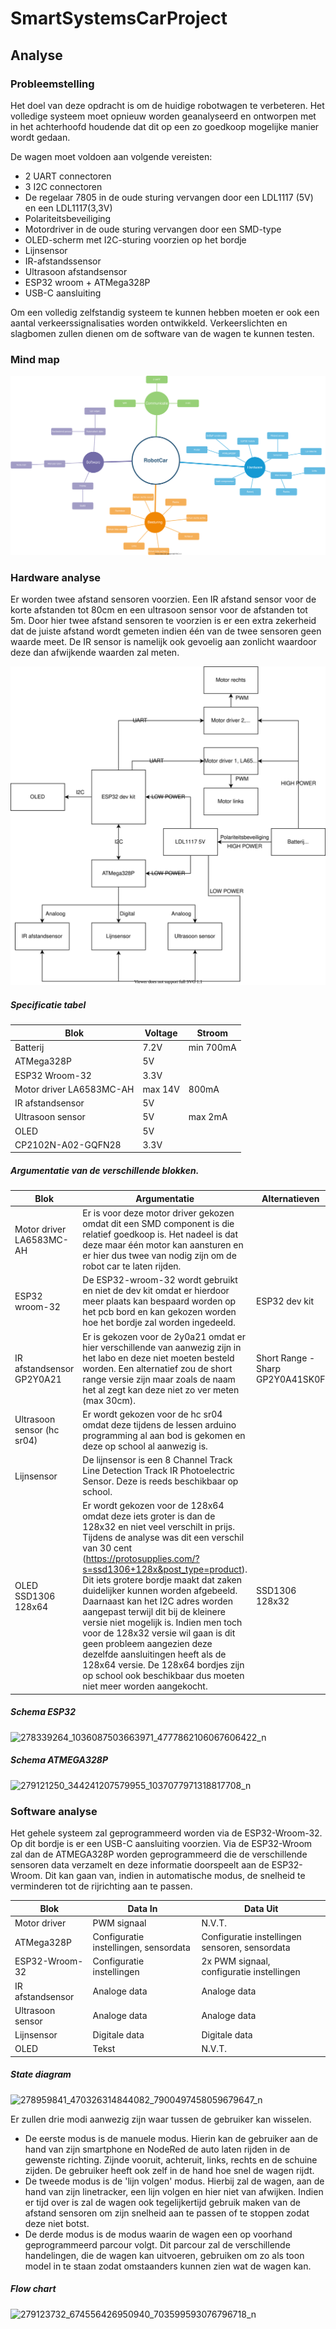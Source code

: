 # SmartSystemsCarProject

## Analyse

### Probleemstelling
Het doel van deze opdracht is om de huidige robotwagen te verbeteren. Het volledige systeem moet opnieuw worden geanalyseerd en ontworpen met in het achterhoofd houdende dat dit op een zo goedkoop mogelijke manier wordt gedaan. 

De wagen moet voldoen aan volgende vereisten: 

- 2 UART connectoren
- 3  I2C connectoren
- De regelaar 7805 in de oude sturing vervangen door een LDL1117 (5V) en een LDL1117(3,3V)
- Polariteitsbeveiliging 
- Motordriver in de oude sturing vervangen door een SMD-type
- OLED-scherm met I2C-sturing voorzien op het bordje
- Lijnsensor
- IR-afstandssensor
- Ultrasoon afstandsensor
- ESP32 wroom + ATMega328P
- USB-C aansluiting

Om een volledig zelfstandig systeem te kunnen hebben moeten er ook een aantal verkeerssignalisaties worden ontwikkeld. Verkeerslichten en slagbomen zullen dienen om de software van de wagen te kunnen testen.


### Mind map

![](./Mind_map.svg) 


### Hardware analyse 

Er worden twee afstand sensoren voorzien. Een IR afstand sensor voor de korte afstanden tot 80cm en een ultrasoon sensor voor de afstanden tot 5m. Door hier twee afstand sensoren te voorzien is er een extra zekerheid dat de juiste afstand wordt gemeten indien één van de twee sensoren geen waarde meet. De IR sensor is namelijk ook gevoelig aan zonlicht waardoor deze dan afwijkende waarden zal meten. 



![](./Blokschema_driver.svg)



##### Specificatie tabel


| Blok | Voltage | Stroom |
|------|---------|----------|
| Batterij| 7.2V | min 700mA|
| ATMega328P| 5V | |
|ESP32 Wroom-32| 3.3V |  |
| Motor driver  LA6583MC-AH|max 14V | 800mA |
|IR afstandsensor | 5V| |
|Ultrasoon sensor | 5V| max 2mA|
|OLED | 5V | |
|CP2102N-A02-GQFN28 | 3.3V | |



##### Argumentatie van de verschillende blokken.

|Blok | Argumentatie | Alternatieven |
|------|---------|----------|
| Motor driver  LA6583MC-AH| Er is voor deze motor driver gekozen omdat dit een SMD component is die relatief goedkoop is. Het nadeel is dat deze maar één motor kan aansturen en er hier dus twee van nodig zijn om de robot car te laten rijden.| |
| ESP32 wroom-32 | De ESP32-wroom-32 wordt gebruikt en niet de dev kit omdat er hierdoor meer plaats kan bespaard worden op het pcb bord en kan gekozen worden hoe het bordje zal worden ingedeeld. | ESP32 dev kit |
| IR afstandsensor GP2Y0A21|Er is gekozen voor de 2y0a21 omdat er hier verschillende van aanwezig zijn in het labo en deze niet moeten besteld worden. Een alternatief zou de short range versie zijn maar zoals de naam het al zegt kan deze niet zo ver meten (max 30cm). | Short Range - Sharp GP2Y0A41SK0F|
| Ultrasoon sensor (hc sr04) | Er wordt gekozen voor de hc sr04 omdat deze tijdens de lessen arduino programming al aan bod is gekomen en deze op school al aanwezig is. | |
| Lijnsensor | De lijnsensor is een 8 Channel Track Line Detection Track IR Photoelectric Sensor. Deze is reeds beschikbaar op school. |  |
| OLED SSD1306 128x64| Er wordt gekozen voor de 128x64 omdat deze iets groter is dan de 128x32 en niet veel verschilt in prijs. Tijdens de analyse was dit een verschil van 30 cent (https://protosupplies.com/?s=ssd1306+128x&post_type=product). Dit iets grotere bordje maakt dat zaken duidelijker kunnen worden afgebeeld. Daarnaast kan het I2C adres worden aangepast terwijl dit bij de kleinere versie niet mogelijk is. Indien men toch voor de 128x32 versie wil gaan is dit geen probleem aangezien deze dezelfde aansluitingen heeft als de 128x64 versie. De 128x64 bordjes zijn op school ook beschikbaar dus moeten niet meer worden aangekocht. | SSD1306 128x32|



##### Schema ESP32

![278339264_1036087503663971_4777862106067606422_n](/home/jesse/Documents/SmartSystems/SmartSystemsCarProject-main/278339264_1036087503663971_4777862106067606422_n.png)



##### Schema ATMEGA328P

![279121250_344241207579955_1037077971318817708_n](/home/jesse/Documents/SmartSystems/SmartSystemsCarProject-main/279121250_344241207579955_1037077971318817708_n.png)



### Software analyse

Het gehele systeem zal geprogrammeerd worden via de ESP32-Wroom-32. Op dit bordje is er een USB-C aansluiting voorzien. Via de ESP32-Wroom zal dan de ATMEGA328P worden geprogrammeerd die de verschillende sensoren data verzamelt en deze informatie doorspeelt aan de ESP32-Wroom. Dit kan gaan van, indien in automatische modus, de snelheid te verminderen tot de rijrichting aan te passen. 



|Blok | Data In | Data Uit |
|------|---------|----------|
|Motor driver | PWM signaal | N.V.T.|
|ATMega328P | Configuratie instellingen, sensordata| Configuratie instellingen sensoren, sensordata|
|ESP32-Wroom-32| Configuratie instellingen | 2x PWM signaal, configuratie instellingen  |
|IR afstandsensor | Analoge data| Analoge data|
|Ultrasoon sensor | Analoge data| Analoge data|
|Lijnsensor | Digitale data	| Digitale data|
|OLED |  Tekst | N.V.T.  |



##### State diagram

![278959841_470326314844082_7900497458059679647_n](/home/jesse/Documents/SmartSystems/SmartSystemsCarProject-main/278959841_470326314844082_7900497458059679647_n.png)



Er zullen drie modi aanwezig zijn waar tussen de gebruiker kan wisselen.

- De eerste modus is de manuele modus. Hierin kan de gebruiker aan de hand van zijn smartphone en NodeRed de auto laten rijden in de gewenste richting. Zijnde vooruit, achteruit, links, rechts en de schuine zijden. De gebruiker heeft ook zelf in de hand hoe snel de wagen rijdt. 
- De tweede modus is de 'lijn volgen' modus. Hierbij zal de wagen, aan de hand van zijn linetracker, een lijn volgen en hier niet van afwijken. Indien er tijd over is zal de wagen ook tegelijkertijd gebruik maken van de afstand sensoren om zijn snelheid aan te passen of te stoppen zodat deze niet botst. 
- De derde modus is de modus waarin de wagen een op voorhand geprogrammeerd parcour volgt. Dit parcour zal de verschillende handelingen, die de wagen kan uitvoeren, gebruiken om zo als toon model in te staan zodat omstaanders kunnen zien wat de wagen kan. 



##### Flow chart 

![279123732_674556426950940_703599593076796718_n](/home/jesse/Documents/SmartSystems/SmartSystemsCarProject-main/279123732_674556426950940_703599593076796718_n.png)
